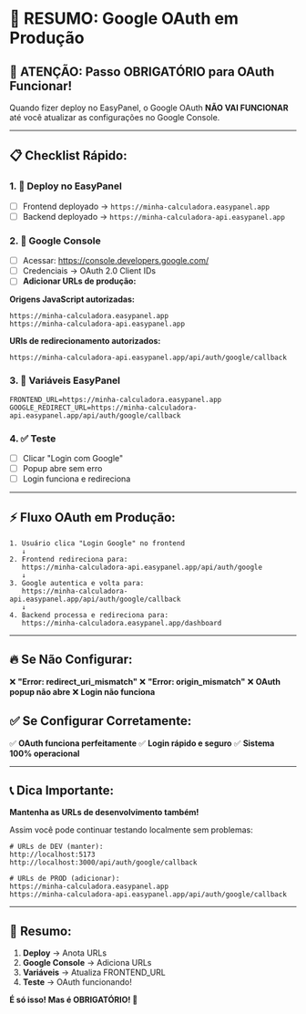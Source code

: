 # 🎯 RESUMO: Google OAuth em Produção

## 🚨 ATENÇÃO: Passo OBRIGATÓRIO para OAuth Funcionar!

Quando fizer deploy no EasyPanel, o Google OAuth **NÃO VAI FUNCIONAR** até você atualizar as configurações no Google Console.

---

## 📋 Checklist Rápido:

### 1. 🚀 Deploy no EasyPanel
- [ ] Frontend deployado → `https://minha-calculadora.easypanel.app`
- [ ] Backend deployado → `https://minha-calculadora-api.easypanel.app`

### 2. 🔧 Google Console
- [ ] Acessar: https://console.developers.google.com/
- [ ] Credenciais → OAuth 2.0 Client IDs
- [ ] **Adicionar URLs de produção:**

**Origens JavaScript autorizadas:**
```
https://minha-calculadora.easypanel.app
https://minha-calculadora-api.easypanel.app
```

**URIs de redirecionamento autorizados:**
```
https://minha-calculadora-api.easypanel.app/api/auth/google/callback
```

### 3. 🔧 Variáveis EasyPanel
```env
FRONTEND_URL=https://minha-calculadora.easypanel.app
GOOGLE_REDIRECT_URL=https://minha-calculadora-api.easypanel.app/api/auth/google/callback
```

### 4. ✅ Teste
- [ ] Clicar "Login com Google"
- [ ] Popup abre sem erro
- [ ] Login funciona e redireciona

---

## ⚡ Fluxo OAuth em Produção:

```
1. Usuário clica "Login Google" no frontend
   ↓
2. Frontend redireciona para:
   https://minha-calculadora-api.easypanel.app/api/auth/google
   ↓
3. Google autentica e volta para:
   https://minha-calculadora-api.easypanel.app/api/auth/google/callback
   ↓
4. Backend processa e redireciona para:
   https://minha-calculadora.easypanel.app/dashboard
```

---

## 🔥 Se Não Configurar:

❌ **"Error: redirect_uri_mismatch"**
❌ **"Error: origin_mismatch"**
❌ **OAuth popup não abre**
❌ **Login não funciona**

## ✅ Se Configurar Corretamente:

✅ **OAuth funciona perfeitamente**
✅ **Login rápido e seguro**
✅ **Sistema 100% operacional**

---

## 📞 Dica Importante:

**Mantenha as URLs de desenvolvimento também!**

Assim você pode continuar testando localmente sem problemas:

```
# URLs de DEV (manter):
http://localhost:5173
http://localhost:3000/api/auth/google/callback

# URLs de PROD (adicionar):
https://minha-calculadora.easypanel.app
https://minha-calculadora-api.easypanel.app/api/auth/google/callback
```

---

## 🎯 Resumo:

1. **Deploy** → Anota URLs
2. **Google Console** → Adiciona URLs  
3. **Variáveis** → Atualiza FRONTEND_URL
4. **Teste** → OAuth funcionando!

**É só isso! Mas é OBRIGATÓRIO! 🔑**
